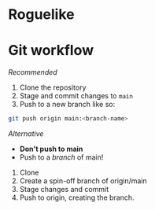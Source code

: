 # Roguelike
# Git workflow
*Recommended*
1. Clone the repository
2. Stage and commit changes to `main`
3. Push to a new branch like so:
  ```sh
  git push origin main:<branch-name>
  ```

*Alternative*
- **Don't push to main**
- Push to a *branch* of main!
1. Clone
2. Create a spin-off branch of origin/main
3. Stage changes and commit
4. Push to origin, creating the branch.
